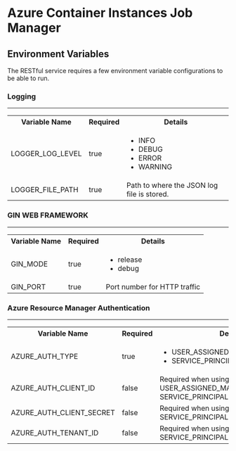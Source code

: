 # **Azure Container Instances Job Manager**

## **Environment Variables**

The RESTful service requires a few environment variable configurations to be able to run.

### **Logging**

<table>
    <hr>
        <th>Variable Name</th>
        <th>Required</th>
        <th>Details</th>
    </hr>
    <tr>
        <td>LOGGER_LOG_LEVEL</td>
        <td>true</td>
        <td>
            <ul>
                <li>INFO</li>
                <li>DEBUG</li>
                <li>ERROR</li>
                <li>WARNING</li>
            </ul>
        </td>
    </tr>
    <tr>
        <td>LOGGER_FILE_PATH</td>
        <td>true</td>
        <td>
            Path to where the JSON log file is stored.
        </td>
    </tr>
</table>

### **GIN WEB FRAMEWORK**

<table>
    <hr>
        <th>Variable Name</th>
        <th>Required</th>
        <th>Details</th>
    </hr>
    <tr>
        <td>GIN_MODE</td>
        <td>true</td>
        <td>
            <ul>
                <li>release</li>
                <li>debug</li>
            </ul>
        </td>
    </tr>
    <tr>
        <td>GIN_PORT</td>
        <td>true</td>
        <td>Port number for HTTP traffic</td>
    </tr>
</table>

### **Azure Resource Manager Authentication**

<table>
    <hr>
        <th>Variable Name</th>
        <th>Required</th>
        <th>Details</th>
    </hr>
    <tr>
        <td>AZURE_AUTH_TYPE</td>
        <td>true</td>
        <td>
            <ul>
                <li>USER_ASSIGNED_MANAGED_IDENTITY</li>
                <li>SERVICE_PRINCIPAL</li>
            </ul>
        </td>
    </tr>
    <tr>
        <td>AZURE_AUTH_CLIENT_ID</td>
        <td>false</td>
        <td>
            Required when using either USER_ASSIGNED_MANAGED_IDENTITY
            or SERVICE_PRINCIPAL.
        </td>
    </tr>
    <tr>
        <td>AZURE_AUTH_CLIENT_SECRET</td>
        <td>false</td>
        <td>
            Required when using either SERVICE_PRINCIPAL.
        </td>
    </tr>
    <tr>
        <td>AZURE_AUTH_TENANT_ID</td>
        <td>false</td>
        <td>
            Required when using either SERVICE_PRINCIPAL.
        </td>
    </tr>
</table>